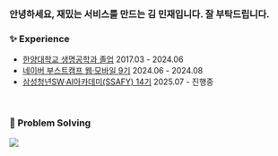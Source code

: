 <div>
  <h3>안녕하세요, 재밌는 서비스를 만드는 김 민재입니다. 잘 부탁드립니다.</h3>

  <h3>✨ Experience</h3>
  <ul>
    <li><a href="http://bioeng.hanyang.ac.kr/" target="_blank">한양대학교 생명공학과 졸업</a> 2017.03 - 2024.06</li>
    <li><a href="https://boostcamp.connect.or.kr/program_wm.html" target="_blank">네이버 부스트캠프 웹·모바일 9기</a> 2024.06 - 2024.08</li>
    <li><a href="https://boostcamp.connect.or.kr" target="_blank">삼성청년SW·AI아카데미(SSAFY) 14기</a> 2025.07 - 진행중</li>
  </ul>
<br>

<h3>🧩 Problem Solving</h3>
<a href="https://solved.ac/acapz">
  <img src="http://mazassumnida.wtf/api/v2/generate_badge?boj=acapz" />
</a>

</div>
